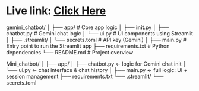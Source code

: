 # Live link: [Click Here](https://mini-chat-bot.streamlit.app/)

gemini_chatbot/
│
├── app/                        # Core app logic
│   ├── __init__.py
│   ├── chatbot.py              # Gemini chat logic
│   └── ui.py                   # UI components using Streamlit
│
├── .streamlit/
│   └── secrets.toml            # API key (Gemini)
│
├── main.py                     # Entry point to run the Streamlit app
├── requirements.txt            # Python dependencies
└── README.md                   # Project overview



Mini_chatbot/
│
├── app/
│   ├── chatbot.py      ← logic for Gemini chat init
│   └── ui.py           ← chat interface & chat history
│
├── main.py             ← full logic: UI + session management
├── requirements.txt
└── .streamlit/
    └── secrets.toml
